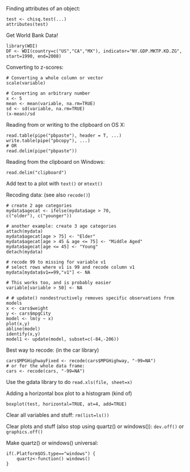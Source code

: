 Finding attributes of an object:

	test <- chisq.test(...)
	attributes(test)

Get World Bank Data!

	library(WDI)
	DF <- WDI(country=c("US","CA","MX"), indicator="NY.GDP.MKTP.KD.ZG", start=1990, end=2008)

Converting to z-scores:

	# Converting a whole column or vector
	scale(variable)
	
	# Converting an arbitrary number
	x <- 5
	mean <- mean(variable, na.rm=TRUE)
	sd <- sd(variable, na.rm=TRUE)
	(x-mean)/sd

Reading from or writing to the clipboard on OS X:

	read.table(pipe("pbpaste"), header = T, ...)
	write.table(pipe("pbcopy"), ...)
	# OR
	read.delim(pipe("pbpaste"))

Reading from the clipboard on Windows:

	read.delim("clipboard")

Add text to a plot with `text()` or `mtext()`

Recoding data: (see also `recode()`)

	# create 2 age categories 
	mydata$agecat <- ifelse(mydata$age > 70, 
	c("older"), c("younger")) 
	
	# another example: create 3 age categories 
	attach(mydata)
	mydata$agecat[age > 75] <- "Elder"
	mydata$agecat[age > 45 & age <= 75] <- "Middle Aged"
	mydata$agecat[age <= 45] <- "Young"
	detach(mydata)
	
	# recode 99 to missing for variable v1
	# select rows where v1 is 99 and recode column v1 
	mydata[mydata$v1==99,"v1"] <- NA
	
	# This works too, and is probably easier
	variable[variable > 50] <- NA
	
	# # update() nondestructively removes specific observations from models
	x <- cars$weight
	y <- cars$mpgCity
	model <- lm(y ~ x)
	plot(x,y)
	abline(model)
	identify(x,y)
	model1 <- update(model, subset=c(-84,-206))

Best way to recode: (in the car library)

	cars$MPGHighwayFixed <- recode(cars$MPGHighway, "-99=NA")
	# or for the whole data frame:
	cars <- recode(cars, "-99=NA")

Use the gdata library to do `read.xls(file, sheet=x)`

Adding a horizontal box plot to a histogram (kind of)

	boxplot(test, horizontal=TRUE, at=4, add=TRUE)

Clear all variables and stuff: `rm(list=ls())`

Clear plots and stuff (also stop using quartz() or windows()): `dev.off()` or `graphics.off()`

Make quartz() or windows() universal:

	if(.Platform$OS.type=="windows") {
		quartz<-function() windows()
	}
